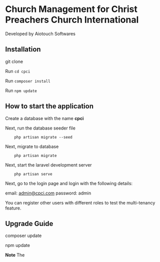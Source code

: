# Church Management for Christ Preachers Church International

Developed by Aiotouch Softwares

## Installation

git clone 

Run
```cd cpci```

Run
```composer install```

Run
```npm update```

## How to start the application

Create a database with the name **cpci**

Next, run the database seeder file

```
    php artisan migrate --seed
```

Next, migrate to database

```
    php artisan migrate
```

Next, start the laravel development server

```
    php artisan serve
```

Next, go to the login page and login with the following details:

email: admin@cpci.com
password: admin

You can register other users with different roles to test the multi-tenancy feature.

## Upgrade Guide

composer update

npm update

**Note**
The 